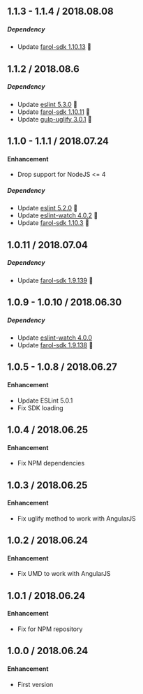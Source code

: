 ## 1.1.3 - 1.1.4 / 2018.08.08
##### Dependency
- Update [farol-sdk 1.10.13](https://bitbucket.org/menvia/farol-sdk-javascript/src/master/CHANGELOG.md) 🚀

## 1.1.2 / 2018.08.6
##### Dependency
- Update [eslint 5.3.0](https://github.com/eslint/eslint/releases) 🚀
- Update [farol-sdk 1.10.11](https://bitbucket.org/menvia/farol-sdk-javascript/src/master/CHANGELOG.md) 🚀
- Update [gulp-uglify 3.0.1](https://github.com/terinjokes/gulp-uglify/releases) 🚀

## 1.1.0 - 1.1.1 / 2018.07.24
#### Enhancement
- Drop support for NodeJS <= 4

##### Dependency
- Update [eslint 5.2.0](https://github.com/eslint/eslint/releases) 🚀
- Update [eslint-watch 4.0.2](https://github.com/rizowski/eslint-watch/releases) 🚀
- Update [farol-sdk 1.10.3](https://bitbucket.org/menvia/farol-sdk-javascript/src/master/CHANGELOG.md) 🚀

## 1.0.11 / 2018.07.04
##### Dependency
- Update [farol-sdk 1.9.139](https://bitbucket.org/menvia/farol-sdk-javascript/src/master/CHANGELOG.md) 🚀

## 1.0.9 - 1.0.10 / 2018.06.30
##### Dependency
- Update [eslint-watch 4.0.0](https://github.com/rizowski/eslint-watch/releases)
- Update [farol-sdk 1.9.138](https://bitbucket.org/menvia/farol-sdk-javascript/src/master/CHANGELOG.md) 🚀

## 1.0.5 - 1.0.8 / 2018.06.27
#### Enhancement
- Update ESLint 5.0.1
- Fix SDK loading

## 1.0.4 / 2018.06.25
#### Enhancement
- Fix NPM dependencies

## 1.0.3 / 2018.06.25
#### Enhancement
- Fix uglify method to work with AngularJS

## 1.0.2 / 2018.06.24
#### Enhancement
- Fix UMD to work with AngularJS

## 1.0.1 / 2018.06.24
#### Enhancement
- Fix for NPM repository

## 1.0.0 / 2018.06.24
#### Enhancement
- First version
